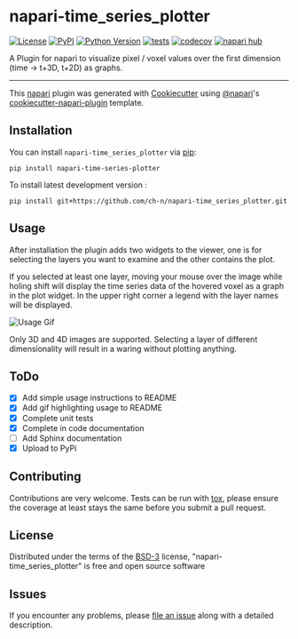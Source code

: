 # napari-time_series_plotter

[![License](https://img.shields.io/pypi/l/napari-time_series_plotter.svg?color=green)](https://github.com/ch-n/napari-time_series_plotter/raw/main/LICENSE)
[![PyPI](https://img.shields.io/pypi/v/napari-time_series_plotter.svg?color=green)](https://pypi.org/project/napari-time_series_plotter)
[![Python Version](https://img.shields.io/pypi/pyversions/napari-time_series_plotter.svg?color=green)](https://python.org)
[![tests](https://github.com/ch-n/napari-time_series_plotter/workflows/tests/badge.svg)](https://github.com/ch-n/napari-time_series_plotter/actions)
[![codecov](https://codecov.io/gh/ch-n/napari-time_series_plotter/branch/main/graph/badge.svg)](https://codecov.io/gh/ch-n/napari-time_series_plotter)
[![napari hub](https://img.shields.io/endpoint?url=https://api.napari-hub.org/shields/napari-time-series-plotter)](https://napari-hub.org/plugins/napari-time-series-plotter)

A Plugin for napari to visualize pixel / voxel values over the first dimension (time -> t+3D, t+2D) as graphs.

----------------------------------

This [napari] plugin was generated with [Cookiecutter] using [@napari]'s [cookiecutter-napari-plugin] template.

<!--
Don't miss the full getting started guide to set up your new package:
https://github.com/napari/cookiecutter-napari-plugin#getting-started

and review the napari docs for plugin developers:
https://napari.org/docs/plugins/index.html
-->

## Installation
You can install `napari-time_series_plotter` via [pip]:

    pip install napari-time-series-plotter



To install latest development version :

    pip install git+https://github.com/ch-n/napari-time_series_plotter.git

## Usage
After installation the plugin adds two widgets to the viewer, one is for selecting the layers you want to examine and the other contains the plot.

If you selected at least one layer, moving your mouse over the image while holing shift will display the time series data of the hovered voxel as a graph in the plot widget. In the upper right corner a legend with the layer names will be displayed.

![Usage Gif](https://github.com/ch-n/napari-time_series_plotter/raw/main/Usage.gif)

Only 3D and 4D images are supported. Selecting a layer of different dimensionality will result in a waring without plotting anything.

## ToDo
- [X] Add simple usage instructions to README
- [X] Add gif highlighting usage to README
- [X] Complete unit tests
- [X] Complete in code documentation
- [ ] Add Sphinx documentation
- [X] Upload to PyPi

## Contributing

Contributions are very welcome. Tests can be run with [tox], please ensure
the coverage at least stays the same before you submit a pull request.

## License

Distributed under the terms of the [BSD-3] license,
"napari-time_series_plotter" is free and open source software

## Issues

If you encounter any problems, please [file an issue] along with a detailed description.

[napari]: https://github.com/napari/napari
[Cookiecutter]: https://github.com/audreyr/cookiecutter
[@napari]: https://github.com/napari
[MIT]: http://opensource.org/licenses/MIT
[BSD-3]: http://opensource.org/licenses/BSD-3-Clause
[GNU GPL v3.0]: http://www.gnu.org/licenses/gpl-3.0.txt
[GNU LGPL v3.0]: http://www.gnu.org/licenses/lgpl-3.0.txt
[Apache Software License 2.0]: http://www.apache.org/licenses/LICENSE-2.0
[Mozilla Public License 2.0]: https://www.mozilla.org/media/MPL/2.0/index.txt
[cookiecutter-napari-plugin]: https://github.com/napari/cookiecutter-napari-plugin

[file an issue]: https://github.com/ch-n/napari-time_series_plotter/issues

[napari]: https://github.com/napari/napari
[tox]: https://tox.readthedocs.io/en/latest/
[pip]: https://pypi.org/project/pip/
[PyPI]: https://pypi.org/
